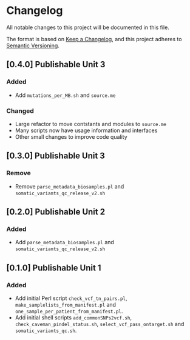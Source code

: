 # Changelog
All notable changes to this project will be documented in this file.

The format is based on [Keep a Changelog](https://keepachangelog.com/en/1.0.0/),
and this project adheres to [Semantic Versioning](https://semver.org/spec/v2.0.0.html).

## [0.4.0] Publishable Unit 3
### Added
- Add `mutations_per_MB.sh` and `source.me`

### Changed
- Large refactor to move contstants and modules to `source.me`
- Many scripts now have usage information and interfaces
- Other small changes to improve code quality

## [0.3.0] Publishable Unit 3
### Remove
- Remove `parse_metadata_biosamples.pl` and `somatic_variants_qc_release_v2.sh`

## [0.2.0] Publishable Unit 2
### Added
- Add `parse_metadata_biosamples.pl` and `somatic_variants_qc_release_v2.sh`

## [0.1.0] Publishable Unit 1
### Added
- Add initial Perl script `check_vcf_tn_pairs.pl`,
  `make_samplelists_from_manifest.pl` and
  `one_sample_per_patient_from_manifest.pl`.
- Add initial shell scripts `add_commonSNPs2vcf.sh`,
  `check_caveman_pindel_status.sh`, `select_vcf_pass_ontarget.sh` and
  `somatic_variants_qc.sh`.
